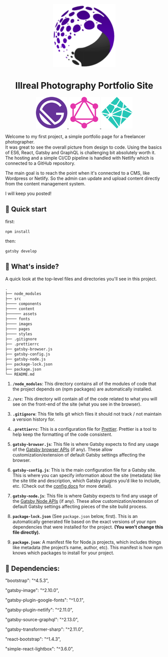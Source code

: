 
<p align="center">
  <a href="https://illreal.netlify.app/">
    <img src="src/content/assets/illreal-logo.png" width="200" height="200" alt="illreal" />
  </a>
</p>

<h1 align="center">
  Illreal Photography Portfolio Site
</h1>

<p align="center">
   <a href="https://www.gatsbyjs.com">
    <img src="src/content/assets/gatsby-icon.png" width="100" height="100" alt="gatsby" />
  </a>
  <a href="https://graphql.org/">
    <img src="src/content/assets/graphql-logo.png" width="100" height="100" alt="graphql" />
  </a>
  <a href="https://www.netlify.com/">
    <img src="src/content/assets/netlify-logo.png" width="100" height="100" alt="netlify" />
  </a>
</p>

Welcome to my first project, a simple portfolio page for a freelancer photographer.  
It was great to see the overall picture from design to code. Using the basics of ES6, React, Gatsby and GraphQL is challenging bit absolutely worth it. The hosting and a simple CI/CD pipeline is handled with Netlify which is connected to a GitHub repository. 

The main goal is to reach the point when it's connected to a CMS, like Wordpress or Netlify.
So the admin can update and upload content directly from the content management system.

I will keep you posted! 

## 🚀 Quick start

first:

<code>npm install</code>

then:

<code>gatsby develop</code>

## 🧐 What's inside?

A quick look at the top-level files and directories you'll see in this project.

    .
    ├── node_modules
    ├── src
    ├──── components
    ├──── content
    ├────── assets
    ├──── fonts
    ├──── images
    ├──── pages
    ├──── styles
    ├── .gitignore
    ├── .prettierrc
    ├── gatsby-browser.js
    ├── gatsby-config.js
    ├── gatsby-node.js
    ├── package-lock.json
    ├── package.json
    └── README.md

1.  **`/node_modules`**: This directory contains all of the modules of code that the project depends on (npm packages) are automatically installed.

2.  **`/src`**: This directory will contain all of the code related to what you will see on the front-end of the site (what you see in the browser).

3.  **`.gitignore`**: This file tells git which files it should not track / not maintain a version history for.

4.  **`.prettierrc`**: This is a configuration file for [Prettier](https://prettier.io/). Prettier is a tool to help keep the formatting of the code consistent.

5.  **`gatsby-browser.js`**: This file is where Gatsby expects to find any usage of the [Gatsby browser APIs](https://www.gatsbyjs.com/docs/browser-apis/) (if any). These allow customization/extension of default Gatsby settings affecting the browser.

6.  **`gatsby-config.js`**: This is the main configuration file for a Gatsby site. This is where you can specify information about the site (metadata) like the site title and description, which Gatsby plugins you’d like to include, etc. (Check out the [config docs](https://www.gatsbyjs.com/docs/gatsby-config/) for more detail).

7.  **`gatsby-node.js`**: This file is where Gatsby expects to find any usage of the [Gatsby Node APIs](https://www.gatsbyjs.com/docs/node-apis/) (if any). These allow customization/extension of default Gatsby settings affecting pieces of the site build process.


8. **`package-lock.json`** (See `package.json` below, first). This is an automatically generated file based on the exact versions of your npm dependencies that were installed for the project. **(You won’t change this file directly).**

9. **`package.json`**: A manifest file for Node.js projects, which includes things like metadata (the project’s name, author, etc). This manifest is how npm knows which packages to install for your project.

## 🧐 Dependencies:

"bootstrap": "^4.5.3",

"gatsby-image": "^2.10.0",

"gatsby-plugin-google-fonts": "^1.0.1",

"gatsby-plugin-netlify": "^2.11.0",

"gatsby-source-graphql": "^2.13.0",

"gatsby-transformer-sharp": "^2.11.0",

"react-bootstrap": "^1.4.3",

"simple-react-lightbox": "^3.6.0",